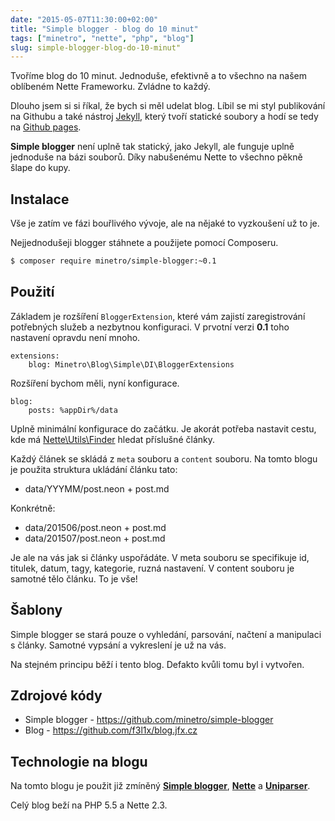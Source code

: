 ```yaml
---
date: "2015-05-07T11:30:00+02:00"
title: "Simple blogger - blog do 10 minut"
tags: ["minetro", "nette", "php", "blog"]
slug: simple-blogger-blog-do-10-minut"
---
```


Tvoříme blog do 10 minut. Jednoduše, efektivně a to všechno na našem oblíbeném Nette Frameworku. Zvládne to každý.

<!--more-->

Dlouho jsem si si říkal, že bych si měl udelat blog. Líbil se mi styl publikování na Githubu a také nástroj [Jekyll](http://jekyllrb.com), který tvoří statické soubory a hodí se tedy na [Github pages](https://pages.github.com).

**Simple blogger** není uplně tak statický, jako Jekyll, ale funguje uplně jednoduše na bázi souborů. Díky nabušenému Nette to všechno pěkně šlape do kupy.

## Instalace

Vše je zatím ve fázi bouřlivého vývoje, ale na nějaké to vyzkoušení už to je.

Nejjednodušeji blogger stáhnete a použijete pomocí Composeru.

```sh
$ composer require minetro/simple-blogger:~0.1
```

## Použití

Základem je rozšíření `BloggerExtension`, které vám zajistí zaregistrování potřebných služeb a nezbytnou konfiguraci. V prvotní verzi **0.1** toho nastavení opravdu není mnoho.

```
extensions:
    blog: Minetro\Blog\Simple\DI\BloggerExtensions
```

Rozšíření bychom měli, nyní konfigurace.

```
blog:
    posts: %appDir%/data
```

Uplně minimální konfigurace do začátku. Je akorát potřeba nastavit cestu, kde má [Nette\Utils\Finder](http://api.nette.org/2.3/Nette.Utils.Finder.html) hledat příslušné články.

Každý článek se skládá z `meta` souboru a `content` souboru. Na tomto blogu je použita struktura ukládání článku tato:

- data/YYYMM/post.neon + post.md

Konkrétně:

- data/201506/post.neon + post.md
- data/201507/post.neon + post.md

Je ale na vás jak si články uspořádáte. V meta souboru se specifikuje id, titulek, datum, tagy, kategorie, ruzná nastavení. V content souboru je samotné tělo článku. To je vše!

## Šablony

Simple blogger se stará pouze o vyhledání, parsování, načtení a manipulaci s články. Samotné vypsání a vykreslení je už na vás.

Na stejném principu běží i tento blog. Defakto kvůli tomu byl i vytvořen.

## Zdrojové kódy

- Simple blogger - https://github.com/minetro/simple-blogger
- Blog - https://github.com/f3l1x/blog.jfx.cz

## Technologie na blogu

Na tomto blogu je použit již zmíněný **[Simple blogger](https://github.com/minetro/simple-blogger)**, **[Nette](https://nette.org)** a **[Uniparser](https://github.com/minetro/uniparser)**.

Celý blog beží na PHP 5.5 a Nette 2.3.
